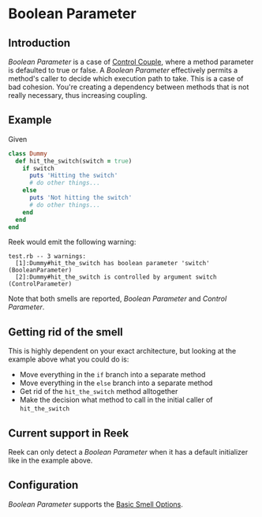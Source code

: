 # Boolean Parameter

## Introduction

_Boolean Parameter_ is a case of [Control Couple](Control-Couple.md), where a
method parameter is defaulted to true or false. A _Boolean Parameter_
effectively permits a method's caller to decide which execution path to take.
This is a case of bad cohesion. You're creating a dependency between methods
that is not really necessary, thus increasing coupling.

## Example

Given

```Ruby
class Dummy
  def hit_the_switch(switch = true)
    if switch
      puts 'Hitting the switch'
      # do other things...
    else
      puts 'Not hitting the switch'
      # do other things...
    end
  end
end
```

Reek would emit the following warning:

```
test.rb -- 3 warnings:
  [1]:Dummy#hit_the_switch has boolean parameter 'switch' (BooleanParameter)
  [2]:Dummy#hit_the_switch is controlled by argument switch (ControlParameter)
```

Note that both smells are reported, _Boolean Parameter_ and _Control Parameter_.

## Getting rid of the smell

This is highly dependent on your exact architecture, but looking at the example above what you could do is:

* Move everything in the `if` branch into a separate method
* Move everything in the `else` branch into a separate method
* Get rid of the `hit_the_switch` method alltogether
* Make the decision what method to call in the initial caller of `hit_the_switch`

## Current support in Reek

Reek can only detect a _Boolean Parameter_ when it has a default initializer like in the example above.

## Configuration

_Boolean Parameter_ supports the [Basic Smell Options](Basic-Smell-Options.md).
